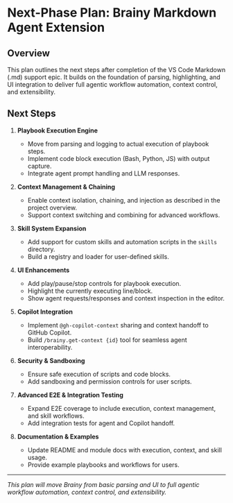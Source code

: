 # Next-Phase Plan: Brainy Markdown Agent Extension

## Overview
This plan outlines the next steps after completion of the VS Code Markdown (.md) support epic. It builds on the foundation of parsing, highlighting, and UI integration to deliver full agentic workflow automation, context control, and extensibility.

## Next Steps

1. **Playbook Execution Engine**
   - Move from parsing and logging to actual execution of playbook steps.
   - Implement code block execution (Bash, Python, JS) with output capture.
   - Integrate agent prompt handling and LLM responses.

2. **Context Management & Chaining**
   - Enable context isolation, chaining, and injection as described in the project overview.
   - Support context switching and combining for advanced workflows.

3. **Skill System Expansion**
   - Add support for custom skills and automation scripts in the `skills` directory.
   - Build a registry and loader for user-defined skills.

4. **UI Enhancements**
   - Add play/pause/stop controls for playbook execution.
   - Highlight the currently executing line/block.
   - Show agent requests/responses and context inspection in the editor.

5. **Copilot Integration**
   - Implement `@gh-copilot-context` sharing and context handoff to GitHub Copilot.
   - Build `/brainy.get-context {id}` tool for seamless agent interoperability.

6. **Security & Sandboxing**
   - Ensure safe execution of scripts and code blocks.
   - Add sandboxing and permission controls for user scripts.

7. **Advanced E2E & Integration Testing**
   - Expand E2E coverage to include execution, context management, and skill workflows.
   - Add integration tests for agent and Copilot handoff.

8. **Documentation & Examples**
   - Update README and module docs with execution, context, and skill usage.
   - Provide example playbooks and workflows for users.

---

*This plan will move Brainy from basic parsing and UI to full agentic workflow automation, context control, and extensibility.*
